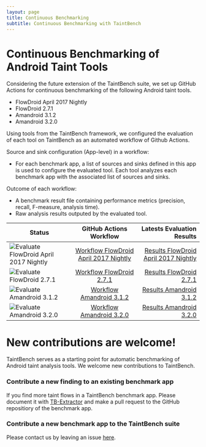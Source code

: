 ```yaml
---
layout: page
title: Continuous Benchmarking
subtitle: Continuous Benchmarking with TaintBench
---
```

# Continuous Benchmarking of Android Taint Tools
Considering the future extension of the TaintBench suite, we set up GitHub Actions for continuous benchmarking of the following Android taint tools. 
- FlowDroid April 2017 Nightly
- FlowDroid 2.7.1
- Amandroid 3.1.2
- Amandroid 3.2.0

Using tools from the TaintBench framework, we configured the evaluation of each tool on TaintBench as an automated workflow of Github Actions.

Source and sink configuration (App-level) in a workflow:
- For each benchmark app, a list of sources and sinks defined in this app is used to configure the evaluated tool. Each tool analyzes each benchmark app with the associated list of sources and sinks.

Outcome of each workflow:
 - A benchmark result file containing performance metrics (precision, recall, F-measure, analysis time).
 - Raw analysis results outputed by the evaluated tool.


| Status        |  GitHub Actions Workflow       | Latests Evaluation Results  |
| ------------- |:-------------:| -----:|
| ![Evaluate FlowDroid April 2017 Nightly](https://github.com/TaintBench/TaintBench/workflows/Evaluate%20FlowDroid%20April%202017%20Nightly/badge.svg)| [Workflow FlowDroid April 2017 Nightly](https://github.com/TaintBench/TaintBench/actions/workflows/workflowfdold.yml)| [Results FlowDroid April 2017 Nightly](https://github.com/TaintBench/TaintBench/actions/runs/613671652)|
|![Evaluate FlowDroid 2.7.1](https://github.com/TaintBench/TaintBench/workflows/Evaluate%20FlowDroid%202.7.1/badge.svg)| [Workflow FlowDroid 2.7.1](https://github.com/TaintBench/TaintBench/actions/workflows/workflowfd271.yml)| [Results FlowDroid 2.7.1](https://github.com/TaintBench/TaintBench/actions/runs/613671647)|
![Evaluate Amandroid 3.1.2](https://github.com/TaintBench/TaintBench/workflows/Evaluate%20Amandroid%203.1.2/badge.svg) |[Workflow Amandroid 3.1.2](https://github.com/TaintBench/TaintBench/actions/workflows/workflowad312.yml) |[Results Amandroid 3.1.2]( https://github.com/TaintBench/TaintBench/actions/runs/613671654)|
|![Evaluate Amandroid 3.2.0](https://github.com/TaintBench/TaintBench/workflows/Evaluate%20Amandroid%203.2.0/badge.svg)|[Workflow Amandroid 3.2.0](https://github.com/TaintBench/TaintBench/actions/workflows/workflowad320.yml)| [Results Amandroid 3.2.0](https://github.com/TaintBench/TaintBench/actions/runs/613671646)|



# New contributions are welcome!
TaintBench serves as a starting point for automatic benchmarking of Android taint analysis tools. 
We welcome new contributions to TaintBench. 

### Contribute a new finding to an existing benchmark app
If you find more taint flows in a TaintBench benchmark app. Please document it with [TB-Extractor](https://taintbench.github.io/taintbenchFramework) and make a pull request to the GitHub repositiory of the benchmark app.  

### Contribute a new benchmark app to the TaintBench suite
Please contact us by leaving an issue [here](https://github.com/TaintBench/TaintBench/issues).  
